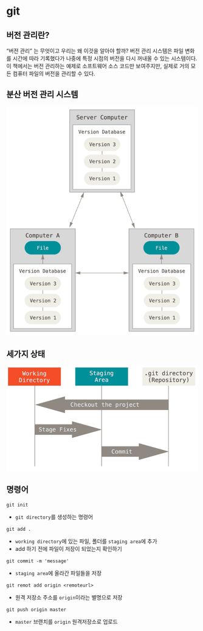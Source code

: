 # git

## 버전 관리란?
“버전 관리” 는 무엇이고 우리는 왜 이것을 알아야 할까? 버전 관리 시스템은 파일 변화를 시간에 따라 기록했다가 나중에 특정 시점의 버전을 다시 꺼내올 수 있는 시스템이다. 이 책에서는 버전 관리하는 예제로 소프트웨어 소스 코드만 보여주지만, 실제로 거의 모든 컴퓨터 파일의 버전을 관리할 수 있다.

## 분산 버전 관리 시스템

![DVCS](./assets/distributed.png)

## 세가지 상태

![areas](./assets/areas.png)

## 명령어

```shell
git init
```
- `git directory`를 생성하는 명령어


```shell
git add .
```
- `working directory`에 있는 파일, 폴더를 `staging area`에 추가
- add 하기 전에 파일이 저장이 되었는지 확인하기

```shell
git commit -m 'message'
```
- `staging area`에 올라간 파일들을 저장

```shell
git remot add origin <remoteurl>
```
- 원격 저장소 주소를 `origin`이라는 별명으로 저장

```shell
git push origin master
```
- `master` 브랜치를 `origin` 원격저장소로 업로드